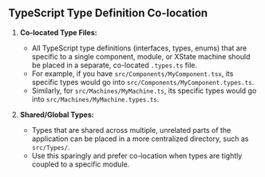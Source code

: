 ## TypeScript Type Definition Co-location

1.  **Co-located Type Files:**
    *   All TypeScript type definitions (interfaces, types, enums) that are specific to a single component, module, or XState machine should be placed in a separate, co-located `.types.ts` file.
    *   For example, if you have `src/Components/MyComponent.tsx`, its specific types would go into `src/Components/MyComponent.types.ts`.
    *   Similarly, for `src/Machines/MyMachine.ts`, its specific types would go into `src/Machines/MyMachine.types.ts`.

2.  **Shared/Global Types:**
    *   Types that are shared across multiple, unrelated parts of the application can be placed in a more centralized directory, such as `src/Types/`.
    *   Use this sparingly and prefer co-location when types are tightly coupled to a specific module.
